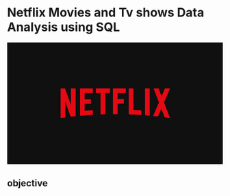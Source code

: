 # Netflix Movies and Tv shows Data Analysis using SQL
![Netflix Logo](https://github.com/Monica008/NETFLIX-SQL/blob/main/BrandAssets_Logos_01-Wordmark.jpg)

## objective
